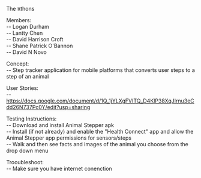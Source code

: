 The πthons

Members:\
-- Logan Durham \
-- Lantty Chen \
-- David Harrison Croft \
-- Shane Patrick O'Bannon \
-- David N Novo 

Concept: \
-- Step tracker application for mobile platforms that converts user steps to a step of an animal 


User Stories: \
-- https://docs.google.com/document/d/1Q_1jYLXgFVITQ_D4KlP38XqJIrnu3eCdd26N737Pc0Y/edit?usp=sharing 

Testing Instructions: \
-- Download and install Animal Stepper apk \
-- Install (if not already) and enable the "Health Connect" app and allow the Animal Stepper app permissions for sensors/steps \
-- Walk and then see facts and images of the animal you choose from the drop down menu 

Trooubleshoot: \
-- Make sure you have internet conenction 
